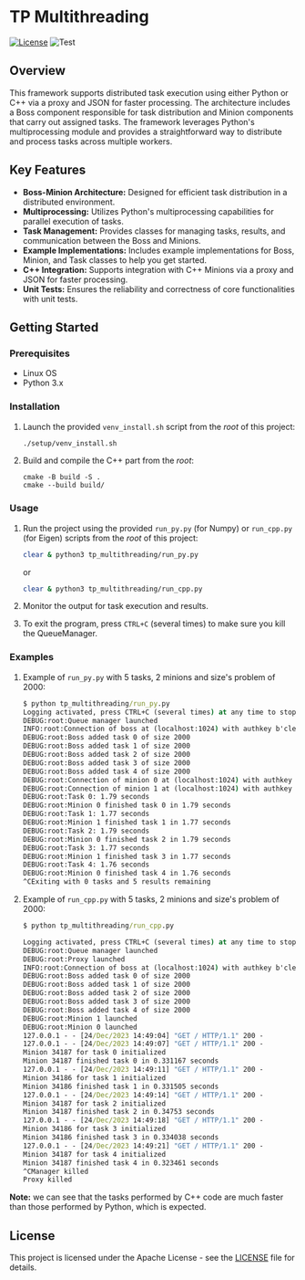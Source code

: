 <p align="center">

# TP Multithreading

[![License](https://img.shields.io/badge/License-Apache-blue.svg)](https://opensource.org/license/apache-2-0/)
![Test](https://img.shields.io/badge/Test-Succeeded-green)

</p>

## Overview

This framework supports distributed task execution using either Python or C++ via a proxy and JSON for faster processing. The architecture includes a Boss component responsible for task distribution and Minion components that carry out assigned tasks. The framework leverages Python's multiprocessing module and provides a straightforward way to distribute and process tasks across multiple workers.

## Key Features

- **Boss-Minion Architecture:** Designed for efficient task distribution in a distributed environment.
- **Multiprocessing:** Utilizes Python's multiprocessing capabilities for parallel execution of tasks.
- **Task Management:** Provides classes for managing tasks, results, and communication between the Boss and Minions.
- **Example Implementations:** Includes example implementations for Boss, Minion, and Task classes to help you get started.
- **C++ Integration:** Supports integration with C++ Minions via a proxy and JSON for faster processing.
- **Unit Tests:** Ensures the reliability and correctness of core functionalities with unit tests.

## Getting Started

### Prerequisites

- Linux OS
- Python 3.x

### Installation
1. Launch the  provided `venv_install.sh` script from the _root_ of this project:

   ```bash
   ./setup/venv_install.sh
   ```
2. Build and compile the C++ part from the _root_:
   ```commandline
   cmake -B build -S .
   cmake --build build/
   ```

### Usage

1. Run the project using the provided `run_py.py` (for Numpy) or `run_cpp.py` (for Eigen) scripts from the _root_ of this project:
   ```bash
   clear & python3 tp_multithreading/run_py.py
   ```
   or
   ```bash
   clear & python3 tp_multithreading/run_cpp.py
   ```

2. Monitor the output for task execution and results.
3. To exit the program, press `CTRL+C` (several times) to make sure you kill the QueueManager.

### Examples

1. Example of `run_py.py` with 5 tasks, 2 minions and size's problem of 2000:
   ```cmd
   $ python tp_multithreading/run_py.py
   Logging activated, press CTRL+C (several times) at any time to stop the script and kill the manager
   DEBUG:root:Queue manager launched
   INFO:root:Connection of boss at (localhost:1024) with authkey b'clef tres secrete' succeeded
   DEBUG:root:Boss added task 0 of size 2000
   DEBUG:root:Boss added task 1 of size 2000
   DEBUG:root:Boss added task 2 of size 2000
   DEBUG:root:Boss added task 3 of size 2000
   DEBUG:root:Boss added task 4 of size 2000
   DEBUG:root:Connection of minion 0 at (localhost:1024) with authkey b'clef tres secrete' succeeded
   DEBUG:root:Connection of minion 1 at (localhost:1024) with authkey b'clef tres secrete' succeeded
   DEBUG:root:Task 0: 1.79 seconds
   DEBUG:root:Minion 0 finished task 0 in 1.79 seconds
   DEBUG:root:Task 1: 1.77 seconds
   DEBUG:root:Minion 1 finished task 1 in 1.77 seconds
   DEBUG:root:Task 2: 1.79 seconds
   DEBUG:root:Minion 0 finished task 2 in 1.79 seconds
   DEBUG:root:Task 3: 1.77 seconds
   DEBUG:root:Minion 1 finished task 3 in 1.77 seconds
   DEBUG:root:Task 4: 1.76 seconds
   DEBUG:root:Minion 0 finished task 4 in 1.76 seconds
   ^CExiting with 0 tasks and 5 results remaining
   ```

2. Example of `run_cpp.py` with 5 tasks, 2 minions and size's problem of 2000:
   ```cmd
   $ python tp_multithreading/run_cpp.py

   Logging activated, press CTRL+C (several times) at any time to stop the script and kill the manager
   DEBUG:root:Queue manager launched
   DEBUG:root:Proxy launched
   INFO:root:Connection of boss at (localhost:1024) with authkey b'clef tres secrete' succeeded
   DEBUG:root:Boss added task 0 of size 2000
   DEBUG:root:Boss added task 1 of size 2000
   DEBUG:root:Boss added task 2 of size 2000
   DEBUG:root:Boss added task 3 of size 2000
   DEBUG:root:Boss added task 4 of size 2000
   DEBUG:root:Minion 1 launched
   DEBUG:root:Minion 0 launched
   127.0.0.1 - - [24/Dec/2023 14:49:04] "GET / HTTP/1.1" 200 -
   127.0.0.1 - - [24/Dec/2023 14:49:07] "GET / HTTP/1.1" 200 -
   Minion 34187 for task 0 initialized
   Minion 34187 finished task 0 in 0.331167 seconds
   127.0.0.1 - - [24/Dec/2023 14:49:11] "GET / HTTP/1.1" 200 -
   Minion 34186 for task 1 initialized
   Minion 34186 finished task 1 in 0.331505 seconds
   127.0.0.1 - - [24/Dec/2023 14:49:14] "GET / HTTP/1.1" 200 -
   Minion 34187 for task 2 initialized
   Minion 34187 finished task 2 in 0.34753 seconds
   127.0.0.1 - - [24/Dec/2023 14:49:18] "GET / HTTP/1.1" 200 -
   Minion 34186 for task 3 initialized
   Minion 34186 finished task 3 in 0.334038 seconds
   127.0.0.1 - - [24/Dec/2023 14:49:21] "GET / HTTP/1.1" 200 -
   Minion 34187 for task 4 initialized
   Minion 34187 finished task 4 in 0.323461 seconds
   ^CManager killed
   Proxy killed
   ```

**Note:** we can see that the tasks performed by C++ code are much faster than those performed by Python, which is expected.


## License
This project is licensed under the Apache License - see the [LICENSE](LICENSE) file for details.
